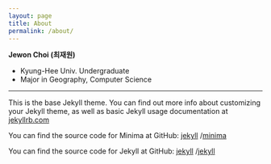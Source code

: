 ```yaml
---
layout: page
title: About
permalink: /about/
---
```



**Jewon Choi (최재원)**

 - Kyung-Hee Univ. Undergraduate
 - Major in Geography, Computer Science


----------


This is the base Jekyll theme. You can find out more info about customizing your Jekyll theme, as well as basic Jekyll usage documentation at [jekyllrb.com](https://jekyllrb.com/)

You can find the source code for Minima at GitHub:
[jekyll][jekyll-organization] /[minima](https://github.com/jekyll/minima)

You can find the source code for Jekyll at GitHub:
[jekyll][jekyll-organization] /[jekyll](https://github.com/jekyll/jekyll)

[jekyll-organization]: https://github.com/jekyll
